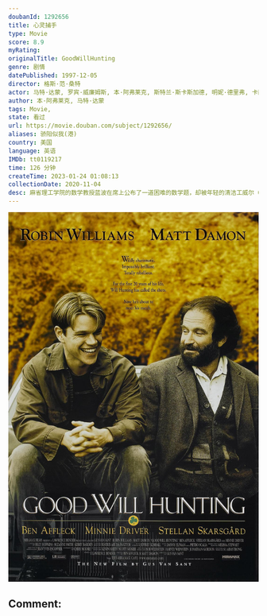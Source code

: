 ```yaml
---
doubanId: 1292656
title: 心灵捕手
type: Movie
score: 8.9
myRating: 
originalTitle: GoodWillHunting
genre: 剧情
datePublished: 1997-12-05
director: 格斯·范·桑特
actor: 马特·达蒙, 罗宾·威廉姆斯, 本·阿弗莱克, 斯特兰·斯卡斯加德, 明妮·德里弗, 卡西·阿弗莱克, 科尔·豪瑟, 约翰·迈顿, 丹·华盛顿, 艾莉森·福兰德, 维克·萨海, 史蒂文·科兹洛夫斯基, 斯科特·威廉姆·文特斯, 吉米·弗林, 乔治·普林普顿, 弗朗切斯科·克莱门特
author: 本·阿弗莱克, 马特·达蒙
tags: Movie, 
state: 看过
url: https://movie.douban.com/subject/1292656/
aliases: 骄阳似我(港)
country: 美国
language: 英语
IMDb: tt0119217
time: 126 分钟
createTime: 2023-01-24 01:08:13
collectionDate: 2020-11-04
desc: 麻省理工学院的数学教授蓝波在席上公布了一道困难的数学题，却被年轻的清洁工威尔（马特·戴蒙饰）解了出来。可是威尔却是个问题少年，成天和好朋友查克（本·阿弗莱特饰）等人四处闲逛，打架滋事。当蓝波找到这...
---
```


![image](assets/p480965695.jpg)

Comment: 
---

